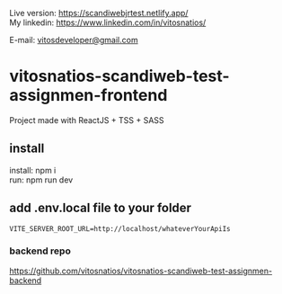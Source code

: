 Live version: https://scandiwebjrtest.netlify.app/ \
My linkedin: https://www.linkedin.com/in/vitosnatios/

E-mail: vitosdeveloper@gmail.com

# vitosnatios-scandiweb-test-assignmen-frontend

Project made with ReactJS + TSS + SASS

## install

install: npm i \
run: npm run dev

## add .env.local file to your folder

`VITE_SERVER_ROOT_URL=http://localhost/whateverYourApiIs`

### backend repo
https://github.com/vitosnatios/vitosnatios-scandiweb-test-assignmen-backend
